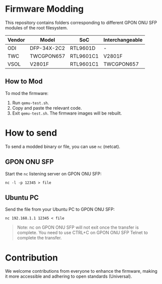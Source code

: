 # Firmware Modding
This repository contains folders corresponding to different GPON ONU SFP modules of the root filesystem.

| Vendor   | Model       | SoC       | Interchangeable |
|----------|-------------|-----------|-----------------|
| ODI      | DFP-34X-2C2 | RTL9601D  | -               |
| TWC      | TWCGPON657  | RTL9601C1 | V2801F          |
| VSOL     | V2801F      | RTL9601C1 | TWCGPON657      |

## How to Mod
To mod the firmware:
1. Run `qemu-test.sh`.
2. Copy and paste the relevant code.
3. Exit `qemu-test.sh`. The firmware images will be rebuilt.

# How to send
To send a modded binary or file, you can use `nc` (netcat).

## GPON ONU SFP
Start the `nc` listening server on GPON ONU SFP:
```
nc -l -p 12345 > file
```

## Ubuntu PC
Send the file from your Ubuntu PC to GPON ONU SFP:
```
nc 192.168.1.1 12345 < file
```

> Note: nc on GPON ONU SFP will not exit once the transfer is complete. You need to use CTRL+C on GPON ONU SFP Telnet to complete the transfer.

# Contribution
We welcome contributions from everyone to enhance the firmware, making it more accessible and adhering to open standards (Universal).